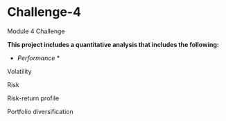 # Challenge-4

Module 4 Challenge


**This project includes a quantitative analysis that includes the following:**

* *Performance* *

Volatility

Risk

Risk-return profile

Portfolio diversification
